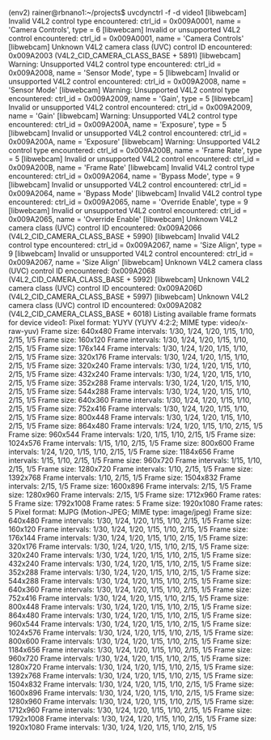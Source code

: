 (env2) rainer@rbnano1:~/projects$ uvcdynctrl -f -d video1
[libwebcam] Invalid V4L2 control type encountered: ctrl_id = 0x009A0001, name = 'Camera Controls', type = 6
[libwebcam] Invalid or unsupported V4L2 control encountered: ctrl_id = 0x009A0001, name = 'Camera Controls'
[libwebcam] Unknown V4L2 camera class (UVC) control ID encountered: 0x009A2003 (V4L2_CID_CAMERA_CLASS_BASE + 5891)
[libwebcam] Warning: Unsupported V4L2 control type encountered: ctrl_id = 0x009A2008, name = 'Sensor Mode', type = 5
[libwebcam] Invalid or unsupported V4L2 control encountered: ctrl_id = 0x009A2008, name = 'Sensor Mode'
[libwebcam] Warning: Unsupported V4L2 control type encountered: ctrl_id = 0x009A2009, name = 'Gain', type = 5
[libwebcam] Invalid or unsupported V4L2 control encountered: ctrl_id = 0x009A2009, name = 'Gain'
[libwebcam] Warning: Unsupported V4L2 control type encountered: ctrl_id = 0x009A200A, name = 'Exposure', type = 5
[libwebcam] Invalid or unsupported V4L2 control encountered: ctrl_id = 0x009A200A, name = 'Exposure'
[libwebcam] Warning: Unsupported V4L2 control type encountered: ctrl_id = 0x009A200B, name = 'Frame Rate', type = 5
[libwebcam] Invalid or unsupported V4L2 control encountered: ctrl_id = 0x009A200B, name = 'Frame Rate'
[libwebcam] Invalid V4L2 control type encountered: ctrl_id = 0x009A2064, name = 'Bypass Mode', type = 9
[libwebcam] Invalid or unsupported V4L2 control encountered: ctrl_id = 0x009A2064, name = 'Bypass Mode'
[libwebcam] Invalid V4L2 control type encountered: ctrl_id = 0x009A2065, name = 'Override Enable', type = 9
[libwebcam] Invalid or unsupported V4L2 control encountered: ctrl_id = 0x009A2065, name = 'Override Enable'
[libwebcam] Unknown V4L2 camera class (UVC) control ID encountered: 0x009A2066 (V4L2_CID_CAMERA_CLASS_BASE + 5990)
[libwebcam] Invalid V4L2 control type encountered: ctrl_id = 0x009A2067, name = 'Size Align', type = 9
[libwebcam] Invalid or unsupported V4L2 control encountered: ctrl_id = 0x009A2067, name = 'Size Align'
[libwebcam] Unknown V4L2 camera class (UVC) control ID encountered: 0x009A2068 (V4L2_CID_CAMERA_CLASS_BASE + 5992)
[libwebcam] Unknown V4L2 camera class (UVC) control ID encountered: 0x009A206D (V4L2_CID_CAMERA_CLASS_BASE + 5997)
[libwebcam] Unknown V4L2 camera class (UVC) control ID encountered: 0x009A2082 (V4L2_CID_CAMERA_CLASS_BASE + 6018)
Listing available frame formats for device video1:
Pixel format: YUYV (YUYV 4:2:2; MIME type: video/x-raw-yuv)
  Frame size: 640x480
    Frame intervals: 1/30, 1/24, 1/20, 1/15, 1/10, 2/15, 1/5
  Frame size: 160x120
    Frame intervals: 1/30, 1/24, 1/20, 1/15, 1/10, 2/15, 1/5
  Frame size: 176x144
    Frame intervals: 1/30, 1/24, 1/20, 1/15, 1/10, 2/15, 1/5
  Frame size: 320x176
    Frame intervals: 1/30, 1/24, 1/20, 1/15, 1/10, 2/15, 1/5
  Frame size: 320x240
    Frame intervals: 1/30, 1/24, 1/20, 1/15, 1/10, 2/15, 1/5
  Frame size: 432x240
    Frame intervals: 1/30, 1/24, 1/20, 1/15, 1/10, 2/15, 1/5
  Frame size: 352x288
    Frame intervals: 1/30, 1/24, 1/20, 1/15, 1/10, 2/15, 1/5
  Frame size: 544x288
    Frame intervals: 1/30, 1/24, 1/20, 1/15, 1/10, 2/15, 1/5
  Frame size: 640x360
    Frame intervals: 1/30, 1/24, 1/20, 1/15, 1/10, 2/15, 1/5
  Frame size: 752x416
    Frame intervals: 1/30, 1/24, 1/20, 1/15, 1/10, 2/15, 1/5
  Frame size: 800x448
    Frame intervals: 1/30, 1/24, 1/20, 1/15, 1/10, 2/15, 1/5
  Frame size: 864x480
    Frame intervals: 1/24, 1/20, 1/15, 1/10, 2/15, 1/5
  Frame size: 960x544
    Frame intervals: 1/20, 1/15, 1/10, 2/15, 1/5
  Frame size: 1024x576
    Frame intervals: 1/15, 1/10, 2/15, 1/5
  Frame size: 800x600
    Frame intervals: 1/24, 1/20, 1/15, 1/10, 2/15, 1/5
  Frame size: 1184x656
    Frame intervals: 1/15, 1/10, 2/15, 1/5
  Frame size: 960x720
    Frame intervals: 1/15, 1/10, 2/15, 1/5
  Frame size: 1280x720
    Frame intervals: 1/10, 2/15, 1/5
  Frame size: 1392x768
    Frame intervals: 1/10, 2/15, 1/5
  Frame size: 1504x832
    Frame intervals: 2/15, 1/5
  Frame size: 1600x896
    Frame intervals: 2/15, 1/5
  Frame size: 1280x960
    Frame intervals: 2/15, 1/5
  Frame size: 1712x960
    Frame rates: 5
  Frame size: 1792x1008
    Frame rates: 5
  Frame size: 1920x1080
    Frame rates: 5
Pixel format: MJPG (Motion-JPEG; MIME type: image/jpeg)
  Frame size: 640x480
    Frame intervals: 1/30, 1/24, 1/20, 1/15, 1/10, 2/15, 1/5
  Frame size: 160x120
    Frame intervals: 1/30, 1/24, 1/20, 1/15, 1/10, 2/15, 1/5
  Frame size: 176x144
    Frame intervals: 1/30, 1/24, 1/20, 1/15, 1/10, 2/15, 1/5
  Frame size: 320x176
    Frame intervals: 1/30, 1/24, 1/20, 1/15, 1/10, 2/15, 1/5
  Frame size: 320x240
    Frame intervals: 1/30, 1/24, 1/20, 1/15, 1/10, 2/15, 1/5
  Frame size: 432x240
    Frame intervals: 1/30, 1/24, 1/20, 1/15, 1/10, 2/15, 1/5
  Frame size: 352x288
    Frame intervals: 1/30, 1/24, 1/20, 1/15, 1/10, 2/15, 1/5
  Frame size: 544x288
    Frame intervals: 1/30, 1/24, 1/20, 1/15, 1/10, 2/15, 1/5
  Frame size: 640x360
    Frame intervals: 1/30, 1/24, 1/20, 1/15, 1/10, 2/15, 1/5
  Frame size: 752x416
    Frame intervals: 1/30, 1/24, 1/20, 1/15, 1/10, 2/15, 1/5
  Frame size: 800x448
    Frame intervals: 1/30, 1/24, 1/20, 1/15, 1/10, 2/15, 1/5
  Frame size: 864x480
    Frame intervals: 1/30, 1/24, 1/20, 1/15, 1/10, 2/15, 1/5
  Frame size: 960x544
    Frame intervals: 1/30, 1/24, 1/20, 1/15, 1/10, 2/15, 1/5
  Frame size: 1024x576
    Frame intervals: 1/30, 1/24, 1/20, 1/15, 1/10, 2/15, 1/5
  Frame size: 800x600
    Frame intervals: 1/30, 1/24, 1/20, 1/15, 1/10, 2/15, 1/5
  Frame size: 1184x656
    Frame intervals: 1/30, 1/24, 1/20, 1/15, 1/10, 2/15, 1/5
  Frame size: 960x720
    Frame intervals: 1/30, 1/24, 1/20, 1/15, 1/10, 2/15, 1/5
  Frame size: 1280x720
    Frame intervals: 1/30, 1/24, 1/20, 1/15, 1/10, 2/15, 1/5
  Frame size: 1392x768
    Frame intervals: 1/30, 1/24, 1/20, 1/15, 1/10, 2/15, 1/5
  Frame size: 1504x832
    Frame intervals: 1/30, 1/24, 1/20, 1/15, 1/10, 2/15, 1/5
  Frame size: 1600x896
    Frame intervals: 1/30, 1/24, 1/20, 1/15, 1/10, 2/15, 1/5
  Frame size: 1280x960
    Frame intervals: 1/30, 1/24, 1/20, 1/15, 1/10, 2/15, 1/5
  Frame size: 1712x960
    Frame intervals: 1/30, 1/24, 1/20, 1/15, 1/10, 2/15, 1/5
  Frame size: 1792x1008
    Frame intervals: 1/30, 1/24, 1/20, 1/15, 1/10, 2/15, 1/5
  Frame size: 1920x1080
    Frame intervals: 1/30, 1/24, 1/20, 1/15, 1/10, 2/15, 1/5
